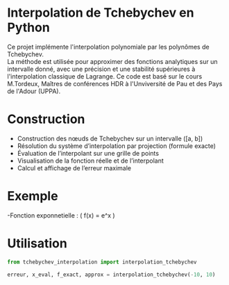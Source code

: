 # Interpolation de Tchebychev en Python

Ce projet implémente l'interpolation polynomiale par les polynômes de Tchebychev.  
La méthode est utilisée pour approximer des fonctions analytiques sur un intervalle donné, avec une précision et une stabilité supérieures à l'interpolation classique de Lagrange.
Ce code est basé sur le cours M.Tordeux, Maîtres de conférences HDR à l'Unviversité de Pau et des Pays de l'Adour (UPPA).

# Construction

- Construction des nœuds de Tchebychev sur un intervalle \([a, b]\)
- Résolution du système d’interpolation par projection (formule exacte)
- Évaluation de l’interpolant sur une grille de points
- Visualisation de la fonction réelle et de l’interpolant
- Calcul et affichage de l’erreur maximale

# Exemple

-Fonction exponnetielle : \( f(x) = e^x \)

# Utilisation

```python
from tchebychev_interpolation import interpolation_tchebychev

erreur, x_eval, f_exact, approx = interpolation_tchebychev(-10, 10)
